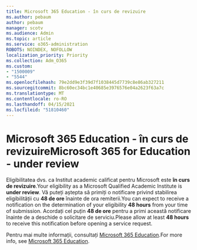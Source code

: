 ```yaml
---
title: Microsoft 365 Education - în curs de revizuire
ms.author: pebaum
author: pebaum
manager: scotv
ms.audience: Admin
ms.topic: article
ms.service: o365-administration
ROBOTS: NOINDEX, NOFOLLOW
localization_priority: Priority
ms.collection: Adm_O365
ms.custom:
- "1500009"
- "5544"
ms.openlocfilehash: 79e2dd9e3f39d7f1038445d7739c8e86ab327211
ms.sourcegitcommit: 8bc60ec34bc1e40685e3976576e04a2623f63a7c
ms.translationtype: MT
ms.contentlocale: ro-RO
ms.lasthandoff: 04/15/2021
ms.locfileid: "51810460"
---
```

# <a name="microsoft-365-for-education---under-review"></a><span data-ttu-id="003f7-102">Microsoft 365 Education - în curs de revizuire</span><span class="sxs-lookup"><span data-stu-id="003f7-102">Microsoft 365 for Education - under review</span></span>

<span data-ttu-id="003f7-103">Eligibilitatea dvs. ca Institut academic calificat pentru Microsoft este **în curs de revizuire**.</span><span class="sxs-lookup"><span data-stu-id="003f7-103">Your eligibility as a Microsoft Qualified Academic Institute is **under review**.</span></span> <span data-ttu-id="003f7-104">Vă puteți aștepta să primiți o notificare privind stabilirea eligibilității cu **48 de ore** înainte de ora remiterii.</span><span class="sxs-lookup"><span data-stu-id="003f7-104">You can expect to receive a notification on the determination of your eligibility **48 hours** from your time of submission.</span></span> <span data-ttu-id="003f7-105">Acordați cel puțin **48 de ore** pentru a primi această notificare înainte de a deschide o solicitare de serviciu.</span><span class="sxs-lookup"><span data-stu-id="003f7-105">Please allow at least **48 hours** to receive this notification before opening a service request.</span></span>

<span data-ttu-id="003f7-106">Pentru mai multe informații, consultați [Microsoft 365 Education](https://www.microsoft.com/education/buy-license/microsoft365).</span><span class="sxs-lookup"><span data-stu-id="003f7-106">For more info, see [Microsoft 365 Education](https://www.microsoft.com/education/buy-license/microsoft365).</span></span>
